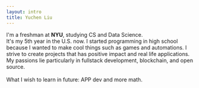 ```yaml
---
layout: intro
title: Yuchen Liu
---
```



I'm a freshman at <b>NYU</b>, studying CS and Data Science. 
<br/>
It's my 5th year in the U.S. now. I started programming in high school because
I wanted to make cool things such as games and automations.
I strive to create projects that has positive impact and real life applications.
My passions lie particularly in fullstack development, blockchain, and open source.
<br/><br/>
What I wish to learn in future: APP dev and more math.